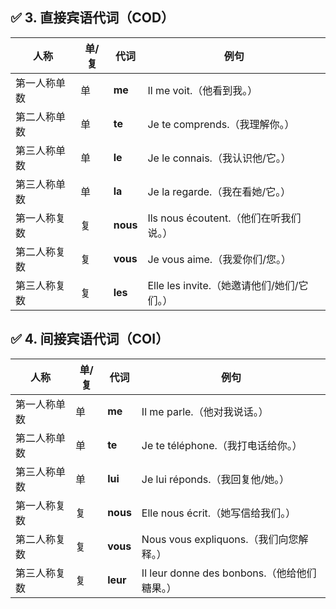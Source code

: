 ## ✅ 3. 直接宾语代词（COD）

| 人称     | 单/复 | 代词       | 例句                             |
| ------ | --- | -------- | ------------------------------ |
| 第一人称单数 | 单   | **me**   | Il me voit.（他看到我。）             |
| 第二人称单数 | 单   | **te**   | Je te comprends.（我理解你。）        |
| 第三人称单数 | 单   | **le**   | Je le connais.（我认识他/它。）        |
| 第三人称单数 | 单   | **la**   | Je la regarde.（我在看她/它。）        |
| 第一人称复数 | 复   | **nous** | Ils nous écoutent.（他们在听我们说。）   |
| 第二人称复数 | 复   | **vous** | Je vous aime.（我爱你们/您。）         |
| 第三人称复数 | 复   | **les**  | Elle les invite.（她邀请他们/她们/它们。） |


## ✅ 4. 间接宾语代词（COI）
| 人称  | 单/复 | 代词   | 例句  |
| ------ | --- | -------- | ----------------------------------- |
| 第一人称单数 | 单   | **me**   | Il me parle.（他对我说话。）                |
| 第二人称单数 | 单   | **te**   | Je te téléphone.（我打电话给你。）           |
| 第三人称单数 | 单   | **lui**  | Je lui réponds.（我回复他/她。）            |
| 第一人称复数 | 复   | **nous** | Elle nous écrit.（她写信给我们。）           |
| 第二人称复数 | 复   | **vous** | Nous vous expliquons.（我们向您解释。）      |
| 第三人称复数 | 复   | **leur** | Il leur donne des bonbons.（他给他们糖果。） |

